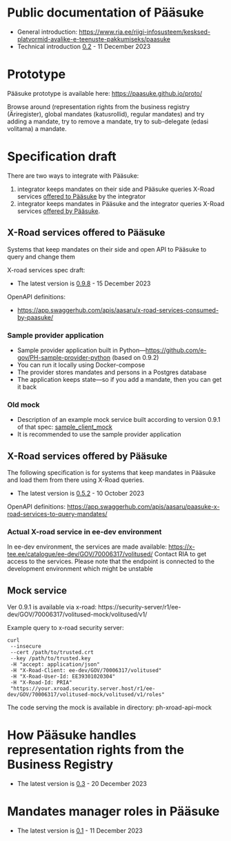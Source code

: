 # Public documentation of Pääsuke

* General introduction: https://www.ria.ee/riigi-infosusteem/kesksed-platvormid-avalike-e-teenuste-pakkumiseks/paasuke
* Technical introduction [0.2](spec/Introduction_to_Pääsuke_and_configuring_roles.v0.2.pdf) - 11 December 2023

# Prototype

Pääsuke prototype is available here: https://paasuke.github.io/proto/

Browse around (representation rights from the business registry (Äriregister), global mandates (katusrollid), regular mandates)
and try adding a mandate, try to remove a mandate, try to sub-delegate (edasi volitama) a mandate.

# Specification draft

There are two ways to integrate with Pääsuke:
1) integrator keeps mandates on their side and Pääsuke queries X-Road services [offered to Pääsuke](#x-road-services-offered-to-p%C3%A4%C3%A4suke) by the integrator
2) integrator keeps mandates in Pääsuke and the integrator queries X-Road services [offered by Pääsuke](#x-road-services-offered-by-p%C3%A4%C3%A4suke).

## X-Road services offered to Pääsuke

Systems that keep mandates on their side and open API to Pääsuke to query and change them

X-road services spec draft:
* The latest version is [0.9.8](spec/Pääsuke-xroad-services-spec-v0.9.7.pdf) - 15 December 2023

OpenAPI definitions: 
* https://app.swaggerhub.com/apis/aasaru/x-road-services-consumed-by-paasuke/

### Sample provider application

* Sample provider application built in Python—https://github.com/e-gov/PH-sample-provider-python (based on 0.9.2)
* You can run it locally using Docker-compose
* The provider stores mandates and persons in a Postgres database
* The application keeps state—so if you add a mandate, then you can get it back

### Old mock

* Description of an example mock service built according to version 0.9.1 of that spec: [sample_client_mock](mock-documentation/description-of-PRIA-mock-for-paasuke-v0.3.pdf)
* It is recommended to use the sample provider application

## X-Road services offered by Pääsuke

The following specification is for systems that keep mandates in Pääsuke and load them from there using X-Road queries.

* The latest version is [0.5.2](spec/x-road_services_provided_by_paasuke.v0.5.2.pdf) - 10 October 2023

OpenAPI definitions: https://app.swaggerhub.com/apis/aasaru/paasuke-x-road-services-to-query-mandates/


### Actual X-road service in ee-dev environment

In ee-dev environment, the services are made available: https://x-tee.ee/catalogue/ee-dev/GOV/70006317/volitused/
Contact RIA to get access to the services.
Please note that the endpoint is connected to the development environment which might be unstable


## Mock service

Ver 0.9.1 is available via x-road:
https://security-server/r1/ee-dev/GOV/70006317/volitused-mock/volitused/v1/

Example query to x-road security server:

```
curl 
 --insecure 
 --cert /path/to/trusted.crt
 --key /path/to/trusted.key 
 -H "accept: application/json" 
 -H "X-Road-Client: ee-dev/GOV/70006317/volitused" 
 -H "X-Road-User-Id: EE39301020304" 
 -H "X-Road-Id: PRIA" 
 "https://your.xroad.security.server.host/r1/ee-dev/GOV/70006317/volitused-mock/volitused/v1/roles"
```

The code serving the mock is available in directory: ph-xroad-api-mock

# How Pääsuke handles representation rights from the Business Registry

* The latest version is [0.3](spec/How_Paasuke_handles_representation_rights_from_the_Business_Registry.v0.3.pdf) - 20 December 2023

# Mandates manager roles in Pääsuke

* The latest version is [0.1](spec/Mandates_manager_roles_in_Paasuke_v.0.1.pdf) - 11 December 2023